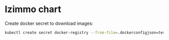 # Izimmo chart

Create docker secret to download images:

```bash
kubectl create secret docker-registry --from-file=.dockerconfigjson=test.json ghcr.io
```